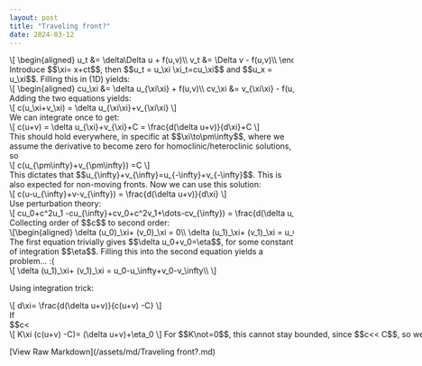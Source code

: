 ```yaml
---
layout: post
title: "Traveling front?"
date: 2024-03-12
---
```


<style>
.math-container {
    max-width: 100%;
    overflow-x: auto;
    white-space: nowrap;
}
</style>

<div class="math-container">\[
\begin{aligned}
u_t &= \delta\Delta u + f(u,v)\\
v_t &= \Delta v - f(u,v)\\
\end{aligned}
\]</div>
Introduce $$\xi= x+ct$$, then $$u_t = u_\xi \xi_t=cu_\xi$$ and $$u_x = u_\xi$$. Filling this in (1D) yields:
<div class="math-container">\[
\begin{aligned}
cu_\xi &= \delta u_{\xi\xi} + f(u,v)\\
cv_\xi &=  v_{\xi\xi} - f(u,v)\\
\end{aligned}
\]</div>
Adding the two equations yields:
<div class="math-container">\[
c(u_\xi+v_\xi) = \delta u_{\xi\xi}+v_{\xi\xi}
\]</div>
We can integrate once to get:
<div class="math-container">\[
c(u+v) = \delta u_{\xi}+v_{\xi}+C = \frac{d(\delta u+v)}{d\xi}+C
\]</div>
This should hold everywhere, in specific at $$\xi\to\pm\infty$$, where we assume the derivative to become zero for homoclinic/heteroclinic solutions, so 
<div class="math-container">\[
c(u_{\pm\infty}+v_{\pm\infty}) =C
\]</div>
This dictates that $$u_{\infty}+v_{\infty}=u_{-\infty}+v_{-\infty}$$. This is also expected for non-moving fronts. 
Now we can use this solution:
<div class="math-container">\[
c(u-u_{\infty}+v-v_{\infty}) = \frac{d(\delta u+v)}{d\xi}
\]</div>
Use perturbation theory:
<div class="math-container">\[
cu_0+c^2u_1 -cu_{\infty}+cv_0+c^2v_1+\dots-cv_{\infty}) = \frac{d(\delta u_0+cu_1+v_0+cv_1+\dots)}{d\xi}
\]</div>
Collecting order of $$c$$ to second order:
<div class="math-container">\[\begin{aligned}
\delta (u_0)_\xi+ (v_0)_\xi = 0\\
\delta (u_1)_\xi+ (v_1)_\xi = u_0-u_\infty+v_0-v_\infty\\
\end{aligned}\]</div>
The first equation trivially gives $$\delta u_0+v_0=\eta$$, for some constant of integration $$\eta$$. Filling this into the second equation yields a problem... :( 
<div class="math-container">\[
\delta (u_1)_\xi+ (v_1)_\xi = u_0-u_\infty+v_0-v_\infty\\
\]</div>



Using integration trick:
<div class="math-container">\[
d\xi= \frac{d(\delta u+v)}{c(u+v) -C}
\]</div>
If $$c<<C$$, then we get approximately (oh maar dat werkt niet...)
<div class="math-container">\[
K\xi (c(u+v) -C)= (\delta u+v)+\eta_0
\]</div>
For $$K\not=0$$, this cannot stay bounded, since $$c<< C$$, so we must have $$K=0$$, and hence traveling wave solutions exist for small $$c$$, and also lie on 

[View Raw Markdown](/assets/md/Traveling front?.md)
